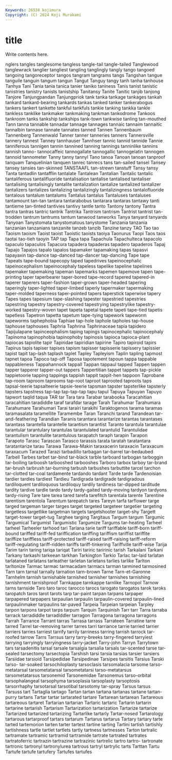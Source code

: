 ```yaml
---
Keywords: 26538 kojimura
Copyright: (C) 2024 Koji Murakami
---
```


# title

Write contents here.



nglers tangles tanglesome tangless tangle-tail tangle-tailed Tanglewood tanglewrack tanglier tangliest
tangling tanglingly tangly tango tangoed tangoing tangoreceptor tangos tangram tangrams
tangs Tangshan tangue tanguile tanguin tangum tangun Tangut Tanguy tangy
tanh tanha tanhouse Tanhya Tani Tania tania tanica tanier taniko
taniness Tanis tanist tanistic tanistries tanistry tanists tanistship Tanitansy Tanite
Tanitic tanjib tanjong Tanjore Tanjungpandan Tanjungpriok tank tanka tankage tankages
tankah tankard tankard-bearing tankards tankas tanked tanker tankerabogus tankers tankert
tankette tankful tankfuls tankie tanking tankka tankle tankless tanklike tankmaker
tankmaking tankman tankodrome Tankoos tankroom tanks tankship tankships tank-town tankwise
tanling tan-mouthed Tann tanna tannable tannadar tannage tannages tannaic tannaim
tannaitic tannalbin tannase tannate tannates tanned Tannen Tannenbaum Tannenberg Tannenwald
Tanner tanner tanneries tanners Tannersville tannery tannest Tanney tannhauser Tannhser
tannic tannid tannide Tannie tanniferous tannigen tannin tannined tanning tannings
tanninlike tannins tannish tanno- tannocaffeic tannogallate tannogallic tannogelatin tannogen tannoid
tannometer Tanny tanny tannyl Tano tanoa Tanoan tanoan tanproof tanquam
Tanquelinian tanquen tanrec tanrecs tans tan-sailed tansel Tansey tansey tansies
tan-skinned TANSTAAFL tan-strewn tanstuff Tansy tansy Tanta tantadlin tantafflin tantalate
Tantalean Tantalian Tantalic tantalic tantaliferous tantalifluoride tantalisation tantalise tantalised tantaliser
tantalising tantalisingly tantalite tantalization tantalize tantalized tantalizer tantalizers tantalizes tantalizing
tantalizingly tantalizingness tantalofluoride tantalous tantalum tantalums Tantalus tantalus Tantaluses tantaluses
tantamount tan-tan tantara tantarabobus tantarara tantaras tantawy tanti tantieme tan-tinted
tantivies tantivy tantle tanto Tantony tantony Tantra tantra tantras tantric
tantrik Tantrika Tantrism tantrism Tantrist tantrist tan-trodden tantrum tantrums tantum
tanwood tanworks Tanya tanyard tanyards Tanyoan Tanystomata tanystomatous tanystome Tanzania
tanzania tanzanian tanzanians tanzanite tanzeb tanzib Tanzine tanzy TAO Tao
tao Taoism taoism Taoist taoist Taoistic taoists taoiya Taonurus Taopi
Taos taos taotai tao-tieh taoyin TAP tap Tapa tapa Tapachula
Tapachulteca tapacolo tapaculo tapaculos Tapacura tapadera tapaderas tapadero tapaderos Tapaj
Tapajo Tapajos tapalo tapalos tapamaker tapamaking tapas tapasvi tapayaxin tap-dance
tap-danced tap-dancer tap-dancing Tape tape Tapeats tape-bound tapecopy taped tapedrives
tapeinocephalic tapeinocephalism tapeinocephaly tapeless tapelike tapeline tapelines tapemaker tapemaking tapeman
tapemarks tapemen tapemove tapen tape-printing taper taperbearer taper-bored tape-record tapered
tapered-in taperer taperers taper-fashion taper-grown taper-headed tapering taperingly taper-lighted taper-limbed
taperly tapermaker tapermaking taper-molded taperness taper-pointed tapers taperstick taperwise tapery
Tapes tapes tapesium tape-slashing tapester tapestried tapestries tapestring tapestry tapestry-covered
tapestrying tapestrylike tapestry-worked tapestry-woven tapet tapeta tapetal tapete tapeti tape-tied
tapetis tapetless Tapetron tapetta tapetum tape-tying tapework tapeworm tapeworms taphephobia
Taphiae tap-hole taphole tapholes tap-house taphouse taphouses Taphria Taphrina Taphrinaceae
tapia tapidero Tapijulapane tapinceophalism taping tapings tapinocephalic tapinocephaly Tapinoma tapinophobia
tapinophoby tapinosis tapioca tapioca-plant tapiocas tapiolite tapir Tapiridae tapiridian tapirine
Tapiro tapiroid tapirs Tapirus tapis tapiser tapises tapism tapisser tapisserie
tapissery tapissier tapist tapit tap-lash taplash taplet Tapley Tapleyism Taplin
tapling tapmost tapnet tapoa Tapoco tap-off Taposa tapotement tapoun tappa
tappable tappableness Tappahannock tappall Tappan tappaul tapped Tappen tappen tapper
tapperer tapper-out tappers Tappertitian tappet tappets tap-pickle tappietoorie tapping tappings
tappish tappit tappit-hen tappoon Taprobane tap-room taproom taprooms tap-root taproot
taprooted taproots taps tapsal-teerie tapsalteerie tapsie-teerie tapsman tapster tapsterlike tapsterly
tapsters tapstress tap-tap tap-tap-tap tapu tapul Tapuya Tapuyan Tapuyo tapwort
taqlid taqua TAR tar Tara tara Tarabar tarabooka Taracahitian taracahitian
taradiddle taraf tarafdar tarage Tarah Tarahumar Tarahumara Tarahumare Tarahumari Tarai
tarairi tarakihi Taraktogenos tarama taramas taramasalata taramellite Taramembe Taran Taranchi
tarand Tarandean tar-and-feathering Tarandian Taranis tarantara tarantarize tarantas tarantases tarantass
tarantella tarantelle tarantism tarantist Taranto tarantula tarantulae tarantular tarantulary tarantulas
tarantulated tarantulid Tarantulidae tarantulism tarantulite tarantulous tarapatch taraph tarapin Tarapon
Tarapoto Tarasc Tarascan Tarasco tarassis tarata taratah taratantara taratantarize tarau
Tarawa Tarawa-Makin taraxacerin taraxacin Taraxacum taraxacum Tarazed Tarazi tarbadillo tarbagan
tar-barrel tar-bedaubed Tarbell Tarbes tarbet tar-bind tar-black tarble tarboard tarbogan
tarboggin tar-boiling tarboosh tarbooshed tarbooshes Tarboro tarbox tarboy tar-brand tar-brush
tarbrush tar-burning tarbush tarbushes tarbuttite tarcel tarchon tar-clotted tar-coal tardamente
tardando tardant Tarde tarde Tardenoisian tardier tardies tardiest Tardieu Tardigrada
tardigrade tardigradous tardiloquent tardiloquous tardiloquy tardily tardiness tar-dipped tarditude tardity
tardive tardle tardo tardy tardy-gaited tardy-moving tardyon tardyons tardy-rising Tare
tare tarea tared tarefa tarefitch tarentala tarente Tarentine tarentism tarentola
Tarentum tarepatch tares Tareyn tarfa tarflower targe targed targeman targer
targes target targeted targeteer targetier targeting targetless targetlike targetman targets
targetshooter target-shy Targett target-tower target-tug Targhee targing Targitaus Targum targum
Targumic Targumical Targumist Targumistic Targumize Targums tar-heating Tarheel tarheel Tarheeler
tarhood tari Tariana tarie tariff tariffable tariff-born tariff-bound tariffed tariff-fed
tariffication tariffing tariffism tariffist tariffite tariffize tariffless tariff-protected tariff-raised tariff-raising
tariff-reform tariff-regulating tariff-ridden tariffs tariff-tinkering Tariffville tariff-wise Tarija Tarim tarin
taring tariqa tariqat Tariri tariric taririnic tarish Tarkalani Tarkani Tarkany
tarkashi tarkeean tarkhan Tarkington Tarkio Tarlac tar-laid tarlatan tarlataned tarlatans
tarleather tarletan tarletans tarlies tarlike Tarlton tarltonize Tarmac tarmac tarmacadam
tarmacs tarman tarmined tarmosined Tarn tarn tarnal tarnally tarnation tarn-brown
Tarne Tarn-et-Garonne Tarnhelm tarnish tarnishable tarnished tarnisher tarnishes tarnishing tarnishment
tarnishproof Tarnkappe tarnkappe tarnlike Tarnopol Tarnow tarns tarnside Taro taro
taroc tarocco tarocs tarogato tarogatos tarok taroks taropatch taros tarot
tarots tarp tar-paint tarpan tarpans tarpaper tarpapered tarpapers tarpaulian tarpaulin
tarpaulin-covered tarpaulin-lined tarpaulinmaker tarpaulins tar-paved Tarpeia Tarpeian tarpeian Tarpley tarpon
tarpons tarpot tarps tarpum Tarquin Tarquinish Tarr tarr Tarra tarraba
tarrack tarradiddle tarradiddler tarragon Tarragona tarragona tarragons Tarrah Tarrance Tarrant
tarras Tarrasa tarrass Tarrateen Tarratine tarre tarred Tarrel tar-removing tarrer
tarres tarri tarriance tarrie tarried tarrier tarriers tarries tarriest tarrify
tarrily tarriness tarring tarrish tarrock tar-roofed tarrow Tarrs Tarrsus tarry
tarry-breeks tarry-fingered tarryiest tarrying tarryingly tarryingness tarry-jacket Tarry-john Tarryn Tarrytown
tars tarsadenitis tarsal tarsale tarsalgia tarsalia tarsals tar-scented tarse tar-sealed
tarsectomy tarsectopia Tarshish tarsi tarsia tarsias tarsier tarsiers Tarsiidae tarsioid
Tarsipedidae Tarsipedinae Tarsipes tarsitis Tarsius Tarski tarso- tar-soaked tarsochiloplasty tarsoclasis
tarsomalacia tarsome tarso-metatarsal tarsometatarsal tarsometatarsi tarso-metatarsus tarsometatarsus tarsonemid Tarsonemidae Tarsonemus
tarso-orbital tarsophalangeal tarsophyma tarsoplasia tarsoplasty tarsoptosis tarsorrhaphy tarsotarsal tarsotibal tarsotomy
tar-spray Tarsus tarsus Tarsuss tart Tartaglia tartago Tartan tartan tartana
tartanas tartane tartan-purry tartans Tartar tartar tartarated tartare Tartarean tartarean
Tartareous tartareous tartaret Tartarian tartarian Tartaric tartaric Tartarin tartarin tartarine
tartarish Tartarism Tartarization tartarization Tartarize tartarize Tartarized tartarized tartarizing Tartarlike
tartarly Tartar-nosed Tartarology tartarous tartarproof tartars tartarum Tartarus tartarus Tartary
tartary tarte tarted tartemorion tarten tarter tartest tartine tarting Tartini
tartish tartishly tartishness tartle tartlet tartlets tartly tartness tartnesses Tarton
tartralic tartramate tartramic tartramid tartramide tartrate tartrated tartrates tartratoferric tartrazin
tartrazine tartrazinic tartrelic tartro tartro- tartronate tartronic tartronyl tartronylurea tartrous
tartryl tartrylic tarts Tarttan Tartu Tartufe tartufe tartufery Tartufes tartufes
